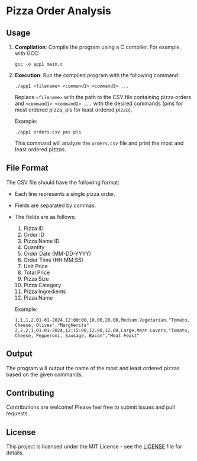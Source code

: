 # Pizza Order Analysis

## Usage

1. **Compilation**: Compile the program using a C compiler. For example, with GCC:

    ```
    gcc -o app1 main.c
    ```

2. **Execution**: Run the compiled program with the following command:

    ```
    ./app1 <filename> <command1> <command2> ...
    ```

    Replace `<filename>` with the path to the CSV file containing pizza orders and `<command1> <command2> ...` with the desired commands (pms for most ordered pizza, pls for least ordered pizza).

    Example:

    ```
    ./app1 orders.csv pms pls
    ```

    This command will analyze the `orders.csv` file and print the most and least ordered pizzas.

## File Format

The CSV file should have the following format:

- Each line represents a single pizza order.
- Fields are separated by commas.
- The fields are as follows:

    1. Pizza ID
    2. Order ID
    3. Pizza Name ID
    4. Quantity
    5. Order Date (MM-DD-YYYY)
    6. Order Time (HH:MM:SS)
    7. Unit Price
    8. Total Price
    9. Pizza Size
    10. Pizza Category
    11. Pizza Ingredients
    12. Pizza Name

    Example:

    ```
    1,1,1,2,01-01-2024,12:00:00,10.00,20.00,Medium,Vegetarian,"Tomato, Cheese, Olives","Margherita"
    2,2,2,1,01-01-2024,12:15:00,12.00,12.00,Large,Meat Lovers,"Tomato, Cheese, Pepperoni, Sausage, Bacon","Meat Feast"
    ```

## Output

The program will output the name of the most and least ordered pizzas based on the given commands.

## Contributing

Contributions are welcome! Please feel free to submit issues and pull requests.

## License

This project is licensed under the MIT License - see the [LICENSE](LICENSE) file for details.
